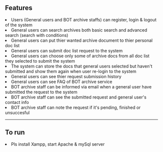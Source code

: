 <h2>Features</h2>
<li>Users (General users and BOT archive staffs) can register, login & logout of the system</li>
<li>General users can search archives both basic search and advanced search (search with conditions)</li>
<li>General users can put thier wanted archive document to thier personal doc list</li>
<li>General users can submit doc list request to the system</li>
<li>General users can choose only some of archive docs from all doc list they selected to submit the system</li> 
<li>The system can store the docs that general users selected but haven't submitted and show them again when user re-login to the system</li>
<li>General users can see thier request submission history</li>
<li>General users can see FAQ of BOT archive service</li>
<li>BOT archive staff can be informed via email when a general user have submitted the request to the system</li>
<li>BOT archive staff can see the submitted request and general user's contact info </li>
<li>BOT archive staff can note the request if it's pending, finished or unsuccesful</li>
<hr>
<h2>To run</h2>
<li>Pls install Xampp, start Apache & mySql server</li>
 
